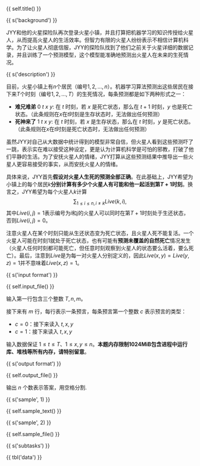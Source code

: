{{ self.title() }}

{{ s('background') }}

JYY和他的火星探险队再次登录火星小镇，并且打算把机器学习的知识传授给火星人，从而提高火星人的生活效率。但智力有限的火星人纷纷表示不相信计算机科学。为了让火星人彻底信服，JYY的探险队找到了他们之前关于火星详细的数据记录，并且训练了一个预测模型，这个模型能准确地预测出火星人在未来的生死情况。

{{ s('description') }}

目前，火星小镇上有$n$个居民（编号$1,2,\ldots,n$）。机器学习算法预测出这些居民在接下来$T$个时刻（编号$1,2,\ldots,T$）的生死情况，每条预测都是如下两种形式之一：

* **难兄难弟** $0$ $t$ $x$ $y$: 在 $t$ 时刻，若 $x$ 是死亡状态，那么在 $t+1$ 时刻，$y$ 也是死亡状态。（此条规则在$x$在$t$时刻是生存状态时，无法做出任何预测）
* **死神来了** $1$ $t$ $x$ $y$: 在 $t$ 时刻，若 $x$ 是生存状态，那么在 $t$ 时刻，$y$ 是死亡状态。（此条规则在$x$在$t$时刻是死亡状态时，无法做出任何预测）

虽然JYY对自己从大数据中统计得到的模型非常自信，但火星人看到这些预测吓了一跳，表示实在难以接受这种设定，更是认为计算机科学是可怕的邪教，打破了他们平静的生活。为了安抚火星人的情绪，JYY打算从这些预测结果中推导出一些火星人更容易接受的事实，从而安抚火星人的情绪。

具体来说，JYY首先**假设对火星人生死的预测全部正确**。在此基础上，JYY希望为小镇上的每个居民$k$**分别计算有多少个火星人有可能和他一起活到第$T+1$时刻**。换言之，JYY希望为每个火星人$k$计算
$$\sum_{1\le i \le n, i\ne k} Live(k, i),$$
其中$Live(i, j) = 1$表示编号为$i$和$j$的火星人可以同时在第$T+1$时刻处于生还状态，否则$Live(i, j) = 0$。


注意火星人在某个时刻只能从生还状态变为死亡状态，且火星人死不能复活。一个火星人可能在时刻1就处于死亡状态，也有可能有**预测未覆盖的自然死亡**情况发生（火星人任何时刻都可能死亡，但任意时刻观察到火星人的状态要么活着，要么死亡）。最后，注意到$Live$是为每一对火星人分别定义的，因此$Live(x, y) = Live(y, z) = 1$并不意味着$Live(x, z) = 1$。

{{ s('input format') }}

{{ self.input_file() }}

输入第一行包含三个整数 $T, n, m$。

接下来有 $m$ 行，每行表示一条预言，每条预言第一个整数 $c$ 表示预言的类型：

* $c=0$：接下来读入 $t, x, y$
* $c=1$：接下来读入 $t, x, y$

输入数据保证 $1\le t \le T$、$1 \le x, y \le n$。**本题内存限制1024MiB包含进程中运行库、堆栈等所有内存，请特别留意**。

{{ s('output format') }}

{{ self.output_file() }}

输出 $n$ 个数表示答案，用空格分割. 

{{ s('sample', 1) }}

{{ self.sample_text() }}

{{ s('sample', 2) }}

{{ self.sample_file() }}

{{ s('subtasks') }}

{{ tbl('data') }}

